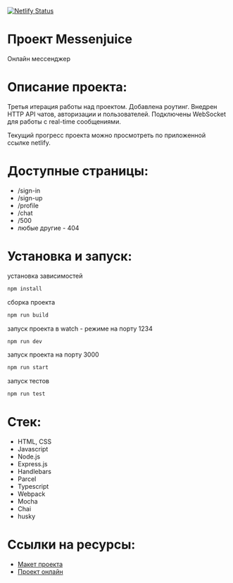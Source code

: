 [![Netlify Status](https://api.netlify.com/api/v1/badges/4d3dc214-d8ca-498d-aa2c-48461432232f/deploy-status)](https://app.netlify.com/sites/messenjuice/deploys)

# Проект Messenjuice

Онлайн мессенджер

# Описание проекта:

Третья итерация работы над проектом.
Добавлена роутинг.
Внедрен HTTP API чатов, авторизации и пользователей.
Подключены WebSocket для работы с real-time сообщениями.

Текущий прогресс проекта можно просмотреть по приложенной ссылке netlify.

# Доступные страницы:

- /sign-in
- /sign-up
- /profile
- /chat
- /500
- любые другие - 404

# Установка и запуск:

установка зависимостей

```sh
npm install
```

сборка проекта

```sh
npm run build
```

запуск проекта в watch - режиме на порту 1234

```sh
npm run dev
```

запуск проекта на порту 3000

```sh
npm run start
```

запуск тестов

```sh
npm run test
```

# Стек:

- HTML, CSS
- Javascript
- Node.js
- Express.js
- Handlebars
- Parcel
- Typescript
- Webpack
- Mocha
- Chai
- husky

# Ссылки на ресурсы:

- [Макет проекта]
- [Проект онлайн]

[макет проекта]: https://www.figma.com/file/z5OFT5iabuAW49OTRV1MqC/MY_CHAT_SPRINT_1?node-id=35447-2&t=WxBaDd2pMJJvdNQg-0
[проект онлайн]: https://messenjuice.netlify.app/sign-in
